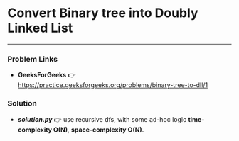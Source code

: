 # Convert Binary tree into Doubly Linked List

---

### Problem Links
- **__GeeksForGeeks__** :point_right: https://practice.geeksforgeeks.org/problems/binary-tree-to-dll/1

### Solution
- **_solution.py_** :point_right: use recursive dfs, with some ad-hoc logic **time-complexity O(N)**, **space-complexity O(N)**.
